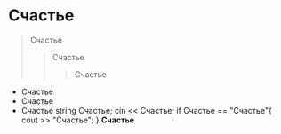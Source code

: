 Счастье
=======
>Счастье
>>Счастье
>>>Счастье
+ Счастье
+ Счастье
+ Счастье
	string Счастье;
	cin << Счастье;
	if Счастье == "Счастье"{
		cout >> "Счастье";
	}
**Счастье**
